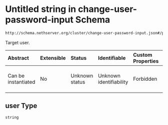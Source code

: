 # Untitled string in change-user-password-input Schema

```txt
http://schema.nethserver.org/cluster/change-user-password-input.json#/properties/user
```

Target user.

| Abstract            | Extensible | Status         | Identifiable            | Custom Properties | Additional Properties | Access Restrictions | Defined In                                                                                          |
| :------------------ | :--------- | :------------- | :---------------------- | :---------------- | :-------------------- | :------------------ | :-------------------------------------------------------------------------------------------------- |
| Can be instantiated | No         | Unknown status | Unknown identifiability | Forbidden         | Allowed               | none                | [change-user-password-input.json\*](cluster/change-user-password-input.json "open original schema") |

## user Type

`string`
